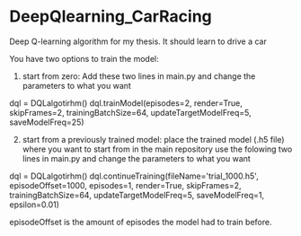 # DeepQlearning_CarRacing
Deep Q-learning algorithm for my thesis. It should learn to drive a car

You have two options to train the model:

1) start from zero:
  Add these two lines in main.py and change the parameters to what you want

  dql = DQLalgotirhm()
  dql.trainModel(episodes=2, render=True, skipFrames=2, trainingBatchSize=64, updateTargetModelFreq=5, saveModelFreq=25)

2) start from a previously trained model:
  place the trained model (.h5 file) where you want to start from in the main repository
  use the folowing two lines in main.py and change the parameters to what you want

  dql = DQLalgotirhm()
  dql.continueTraining(fileName='trial_1000.h5', episodeOffset=1000, episodes=1, render=True, skipFrames=2, trainingBatchSize=64, updateTargetModelFreq=5, saveModelFreq=1, epsilon=0.01)
  
  episodeOffset is the amount of episodes the model had to train before.
  
  
